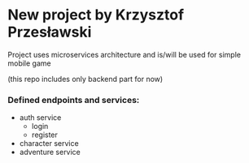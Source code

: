 # New project by Krzysztof Przesławski

Project uses microservices architecture and is/will be used for simple mobile game

(this repo includes only backend part for now)

### Defined endpoints and services:
 - auth service
    - login
    - register
 - character service
 - adventure service 
